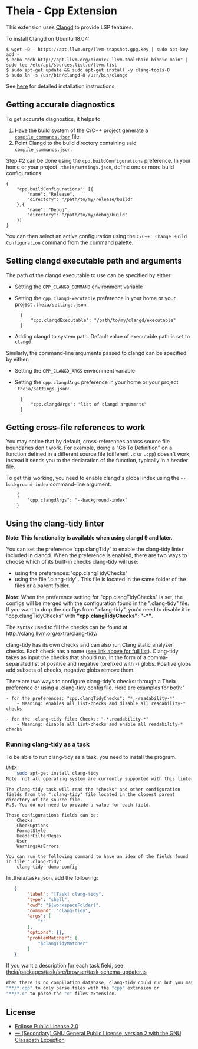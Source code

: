 # Theia - Cpp Extension

This extension uses [Clangd](https://clang.llvm.org/extra/clangd.html) to
provide LSP features.

To install Clangd on Ubuntu 18.04:

    $ wget -O - https://apt.llvm.org/llvm-snapshot.gpg.key | sudo apt-key add -
    $ echo "deb http://apt.llvm.org/bionic/ llvm-toolchain-bionic main" | sudo tee /etc/apt/sources.list.d/llvm.list
    $ sudo apt-get update && sudo apt-get install -y clang-tools-8
    $ sudo ln -s /usr/bin/clangd-8 /usr/bin/clangd

See [here](https://clang.llvm.org/extra/clangd.html#id4) for detailed
installation instructions.

## Getting accurate diagnostics

To get accurate diagnostics, it helps to:

1. Have the build system of the C/C++ project generate a
   [`compile_commands.json`](https://clang.llvm.org/docs/JSONCompilationDatabase.html)
   file.
2. Point Clangd to the build directory containing said `compile_commands.json`.

Step \#2 can be done using the `cpp.buildConfigurations` preference. In your
home or your project `.theia/settings.json`, define one or more build
configurations:

    {
        "cpp.buildConfigurations": [{
            "name": "Release",
            "directory": "/path/to/my/release/build"
        },{
            "name": "Debug",
            "directory": "/path/to/my/debug/build"
        }]
    }

You can then select an active configuration using the `C/C++: Change Build
Configuration` command from the command palette.

## Setting clangd executable path and arguments

The path of the clangd executable to use can be specified by either:

- Setting the `CPP_CLANGD_COMMAND` environment variable
- Setting the `cpp.clangdExecutable` preference in your home or your project
  `.theia/settings.json`:

        {
            "cpp.clangdExecutable": "/path/to/my/clangd/executable"
        }

- Adding clangd to system path. Default value of executable path is set to
  `clangd`

Similarly, the command-line arguments passed to clangd can be specified by
either:

- Setting the `CPP_CLANGD_ARGS` environment variable
- Setting the `cpp.clangdArgs` preference in your home or your project
  `.theia/settings.json`:

        {
            "cpp.clangdArgs": "list of clangd arguments"
        }

## Getting cross-file references to work

You may notice that by default, cross-references across source file boundaries
don't work.  For example, doing a "Go To Definition" on a function defined in a
different source file (different `.c` or `.cpp`) doesn't work, instead it sends
you to the declaration of the function, typically in a header file.

To get this working, you need to enable clangd's global index using the
`--background-index` command-line argument.

        {
            "cpp.clangdArgs": "--background-index"
        }

## Using the clang-tidy linter

**Note: This functionality is available when using clangd 9 and later.**

You can set the preference 'cpp.clangTidy' to enable the clang-tidy linter included in clangd. When the preference is enabled, there are two ways to choose which of its built-in checks clang-tidy will use:

- using the preferences:  'cpp.clangTidyChecks'
- using the file '.clang-tidy' . This file is located in the same folder of the files or a parent folder.

**Note**: When the preference setting for "cpp.clangTidyChecks" is set, the configs will be merged with the configuration found in the ".clang-tidy" file. If you want to drop the configs from ".clang-tidy", you'd need to disable it in "cpp.clangTidyChecks" with **"cpp.clangTidyChecks": "-*"**.

The syntax used to fill the checks can be found at http://clang.llvm.org/extra/clang-tidy/

clang-tidy has its own checks and can also run Clang static analyzer checks. Each check has a name ([see link above for full list](http://clang.llvm.org/extra/clang-tidy/)). Clang-tidy takes as input the checks that should run, in the form of a comma-separated list of positive and negative (prefixed with -) globs. Positive globs add subsets of checks, negative globs remove them.

There are two ways to configure clang-tidy's checks: through a Theia preference or using a .clang-tidy config file. Here are examples for both:"

    - for the preferences: "cpp.clangTidyChecks": "*,-readability-*"
        - Meaning: enables all list-checks and disable all readability-* checks

    - for the .clang-tidy file: Checks: "-*,readability-*"
        - Meaning: disable all list-checks and enable all readability-* checks

### Running clang-tidy as a task

To be able to run clang-tidy as a task, you need to install the program.

```bash
UNIX
    sudo apt-get install clang-tidy
Note: not all operating system are currently supported with this linter yet.
```

```
The clang-tidy task will read the "checks" and other configuration fields from the ".clang-tidy" file located in the closest parent directory of the source file.
P.S. You do not need to provide a value for each field.

Those configurations fields can be:
    Checks
    CheckOptions
    FormatStyle
    HeaderFilterRegex
    User
    WarningsAsErrors

You can run the following command to have an idea of the fields found in file ".clang-tidy"
    clang-tidy -dump-config
```

In .theia/tasks.json, add the following:

```json
   {
        "label": "[Task] clang-tidy",
        "type": "shell",
        "cwd": "${workspaceFolder}",
        "command": "clang-tidy",
        "args": [
            "*"
        ],
        "options": {},
        "problemMatcher": [
            "$clangTidyMatcher"
        ]
   }
```

If you want a description for each task field, see [theia/packages/task/src/browser/task-schema-updater.ts]( https://github.com/theia-ide/theia/blob/531aa3bde8dea7f022ea41beaee3aace65ce54de/packages/task/src/browser/task-schema-updater.ts#L62 )

```bash
When there is no compilation database, clang-tidy could run but you may need to be more specific which files to select. One way is to replace the "args" from the "*" to
"**/*.cpp" to only parse files with the "cpp" extension or
"**/*.c" to parse the "c" files extension.
```

## License

- [Eclipse Public License 2.0](http://www.eclipse.org/legal/epl-2.0/)
- [一 (Secondary) GNU General Public License, version 2 with the GNU Classpath Exception](https://projects.eclipse.org/license/secondary-gpl-2.0-cp)
